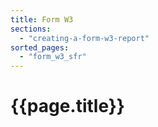 ```yaml
---
title: Form W3
sections:
  - "creating-a-form-w3-report"
sorted_pages:
  - "form_w3_sfr"
---
```

# {{page.title}}
